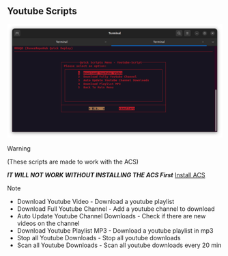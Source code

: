 ## Youtube Scripts

![Alt text](docs/Images/Youtube-Scripts.png)

> [!WARNING]
>(These scripts are made to work with the ACS)
>
>***IT WILL NOT WORK WITHOUT INSTALLING THE ACS First*** 
>[Install ACS](https://github.com/RunesRepoHub/RRHQD#runesrepohub-software-support)

> [!NOTE]
>- Download Youtube Video - Download a youtube playlist
>- Download Full Youtube Channel - Add a youtube channel to download
>- Auto Update Youtube Channel Downloads - Check if there are new videos on the channel
>- Download Youtube Playlist MP3 - Download a youtube playlist in mp3
>- Stop all Youtube Downloads - Stop all youtube downloads
>- Scan all Youtube Downloads - Scan all youtube downloads every 20 min 
